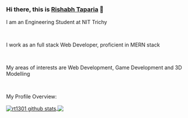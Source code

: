 ### Hi there, this is [Rishabh Taparia](https://github.com/rt1301) 👋

<!--
**rt1301/rt1301** is a ✨ _special_ ✨ repository because its `README.md` (this file) appears on your GitHub profile.

Here are some ideas to get you started:

- 🔭 I’m currently working on ...
- 🌱 I’m currently learning ...
- 👯 I’m looking to collaborate on ...
- 🤔 I’m looking for help with ...
- 💬 Ask me about ...
- 📫 How to reach me: ...
- 😄 Pronouns: ...
- ⚡ Fun fact: ...
-->
<p>I am an Engineering Student at NIT Trichy</p>
<br>
<p>I work as an full stack Web Developer, proficient in MERN stack</p>
<br>
<p>My areas of interests are Web Development, Game Development and 3D Modelling</p>
<br>
<div>
  <p>My Profile Overview: </p>
</div>
<a href="https://github.com/rt1301">
 <img align="center" src="https://github-readme-stats.vercel.app/api?username=rt1301&show_icons=true&count_private=true&theme=radical" alt="rt1301 github stats"/>
</a>
<a href="https://github.com/rt1301">
 <img align="center" src="https://github-readme-stats.vercel.app/api/top-langs/?username=rt1301&theme=radical&count_private=true&show_icons=true" />
</a>
